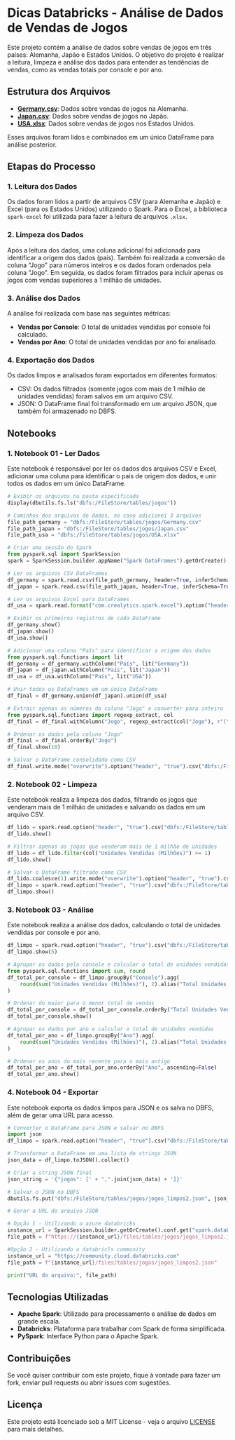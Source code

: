 
# Dicas Databricks - Análise de Dados de Vendas de Jogos

Este projeto contém a análise de dados sobre vendas de jogos em três países: Alemanha, Japão e Estados Unidos. O objetivo do projeto é realizar a leitura, limpeza e análise dos dados para entender as tendências de vendas, como as vendas totais por console e por ano.

## Estrutura dos Arquivos

- [**Germany.csv**](data/Germany.csv): Dados sobre vendas de jogos na Alemanha.
- [**Japan.csv**](data/Japan.csv): Dados sobre vendas de jogos no Japão.
- [**USA.xlsx**](data/USA.xlsx): Dados sobre vendas de jogos nos Estados Unidos.

Esses arquivos foram lidos e combinados em um único DataFrame para análise posterior.

## Etapas do Processo

### 1. **Leitura dos Dados**
Os dados foram lidos a partir de arquivos CSV (para Alemanha e Japão) e Excel (para os Estados Unidos) utilizando o Spark. Para o Excel, a biblioteca `spark-excel` foi utilizada para fazer a leitura de arquivos `.xlsx`.

### 2. **Limpeza dos Dados**
Após a leitura dos dados, uma coluna adicional foi adicionada para identificar a origem dos dados (país). Também foi realizada a conversão da coluna "Jogo" para números inteiros e os dados foram ordenados pela coluna "Jogo". Em seguida, os dados foram filtrados para incluir apenas os jogos com vendas superiores a 1 milhão de unidades.

### 3. **Análise dos Dados**
A análise foi realizada com base nas seguintes métricas:
- **Vendas por Console**: O total de unidades vendidas por console foi calculado.
- **Vendas por Ano**: O total de unidades vendidas por ano foi analisado.

### 4. **Exportação dos Dados**
Os dados limpos e analisados foram exportados em diferentes formatos:
- CSV: Os dados filtrados (somente jogos com mais de 1 milhão de unidades vendidas) foram salvos em um arquivo CSV.
- JSON: O DataFrame final foi transformado em um arquivo JSON, que também foi armazenado no DBFS.

## Notebooks

### 1. **Notebook 01 - Ler Dados**

Este notebook é responsável por ler os dados dos arquivos CSV e Excel, adicionar uma coluna para identificar o país de origem dos dados, e unir todos os dados em um único DataFrame.

```python
# Exibir os arquivos na pasta especificada
display(dbutils.fs.ls("dbfs:/FileStore/tables/jogos"))

# Caminhos dos arquivos de dados, no caso adicionei 3 arquivos
file_path_germany = "dbfs:/FileStore/tables/jogos/Germany.csv"
file_path_japan = "dbfs:/FileStore/tables/jogos/Japan.csv"
file_path_usa = "dbfs:/FileStore/tables/jogos/USA.xlsx"

# Criar uma sessão do Spark
from pyspark.sql import SparkSession
spark = SparkSession.builder.appName("Spark DataFrames").getOrCreate()

# Ler os arquivos CSV DataFrames
df_germany = spark.read.csv(file_path_germany, header=True, inferSchema=True)
df_japan = spark.read.csv(file_path_japan, header=True, inferSchema=True)

# Ler os arquivos Excel para DataFrames
df_usa = spark.read.format("com.crealytics.spark.excel").option("header", "true").option("inferSchema", "true").load(file_path_usa)

# Exibir os primeiros registros de cada DataFrame
df_germany.show()
df_japan.show()
df_usa.show()

# Adicionar uma coluna "País" para identificar a origem dos dados
from pyspark.sql.functions import lit
df_germany = df_germany.withColumn("País", lit("Germany"))
df_japan = df_japan.withColumn("País", lit("Japan"))
df_usa = df_usa.withColumn("País", lit("USA"))

# Unir todos os DataFrames em um único DataFrame
df_final = df_germany.union(df_japan).union(df_usa)

# Extrair apenas os números da coluna "Jogo" e converter para inteiro
from pyspark.sql.functions import regexp_extract, col
df_final = df_final.withColumn("Jogo", regexp_extract(col("Jogo"), r"(\d+)", 1).cast("int"))

# Ordenar os dados pela coluna "Jogo"
df_final = df_final.orderBy("Jogo")
df_final.show(10)

# Salvar o DataFrame consolidado como CSV
df_final.write.mode("overwrite").option("header", "true").csv("dbfs:/FileStore/tables/jogos/final.csv")
```

### 2. **Notebook 02 - Limpeza**

Este notebook realiza a limpeza dos dados, filtrando os jogos que venderam mais de 1 milhão de unidades e salvando os dados em um arquivo CSV.

```python
df_lido = spark.read.option("header", "true").csv("dbfs:/FileStore/tables/jogos/final.csv")
df_lido.show()

# Filtrar apenas os jogos que venderam mais de 1 milhão de unidades
df_lido = df_lido.filter(col("Unidades Vendidas (Milhões)") >= 1)
df_lido.show()

# Salvar o DataFrame filtrado como CSV
df_lido.coalesce(1).write.mode("overwrite").option("header", "true").csv("dbfs:/FileStore/tables/jogos/jogos_limpos.csv")
df_limpo = spark.read.option("header", "true").csv("dbfs:/FileStore/tables/jogos/jogos_limpos.csv")
df_limpo.show()
```

### 3. **Notebook 03 - Análise**

Este notebook realiza a análise dos dados, calculando o total de unidades vendidas por console e por ano.

```python
df_limpo = spark.read.option("header", "true").csv("dbfs:/FileStore/tables/jogos/jogos_limpos.csv")
df_limpo.show(5)

# Agrupar os dados pelo console e calcular o total de unidades vendidas
from pyspark.sql.functions import sum, round
df_total_por_console = df_limpo.groupBy("Console").agg(
    round(sum("Unidades Vendidas (Milhões)"), 2).alias("Total Unidades Vendidas")
)

# Ordenar do maior para o menor total de vendas
df_total_por_console = df_total_por_console.orderBy("Total Unidades Vendidas", ascending=False)
df_total_por_console.show()

# Agrupar os dados por ano e calcular o total de unidades vendidas
df_total_por_ano = df_limpo.groupBy("Ano").agg(
    round(sum("Unidades Vendidas (Milhões)"), 2).alias("Total Unidades Vendidas")
)

# Ordenar os anos do mais recente para o mais antigo
df_total_por_ano = df_total_por_ano.orderBy("Ano", ascending=False)
df_total_por_ano.show()
```

### 4. **Notebook 04 - Exportar**

Este notebook exporta os dados limpos para JSON e os salva no DBFS, além de gerar uma URL para acesso.

```python
# Converter o DataFrame para JSON e salvar no DBFS
import json
df_limpo = spark.read.option("header", "true").csv("dbfs:/FileStore/tables/jogos/jogos_limpos.csv")

# Transformar o DataFrame em uma lista de strings JSON
json_data = df_limpo.toJSON().collect()

# Criar a string JSON final
json_string = '{"jogos": [' + ",".join(json_data) + ']}'

# Salvar o JSON no DBFS
dbutils.fs.put("dbfs:/FileStore/tables/jogos/jogos_limpos2.json", json_string, overwrite=True)

# Gerar a URL do arquivo JSON

# Opção 1 - Utilizando o azure databricks 
instance_url = SparkSession.builder.getOrCreate().conf.get("spark.databricks.workspaceUrl")
file_path = f"https://{instance_url}/files/tables/jogos/jogos_limpos2.json"

#Opção 2 - Utilizando o databricls community
instance_url = "https://community.cloud.databricks.com"
file_path = f"{instance_url}/files/tables/jogos/jogos_limpos2.json"

print("URL do arquivo:", file_path)
```

## Tecnologias Utilizadas

- **Apache Spark**: Utilizado para processamento e análise de dados em grande escala.
- **Databricks**: Plataforma para trabalhar com Spark de forma simplificada.
- **PySpark**: Interface Python para o Apache Spark.

## Contribuições

Se você quiser contribuir com este projeto, fique à vontade para fazer um fork, enviar pull requests ou abrir issues com sugestões.

## Licença

Este projeto está licenciado sob a MIT License - veja o arquivo [LICENSE](LICENSE) para mais detalhes.
